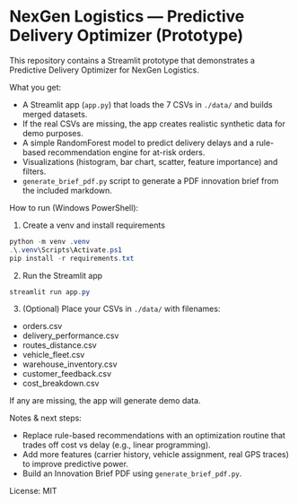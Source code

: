 # NexGen Logistics — Predictive Delivery Optimizer (Prototype)

This repository contains a Streamlit prototype that demonstrates a Predictive Delivery Optimizer for NexGen Logistics.

What you get:
- A Streamlit app (`app.py`) that loads the 7 CSVs in `./data/` and builds merged datasets.
- If the real CSVs are missing, the app creates realistic synthetic data for demo purposes.
- A simple RandomForest model to predict delivery delays and a rule-based recommendation engine for at-risk orders.
- Visualizations (histogram, bar chart, scatter, feature importance) and filters.
- `generate_brief_pdf.py` script to generate a PDF innovation brief from the included markdown.

How to run (Windows PowerShell):

1. Create a venv and install requirements

```powershell
python -m venv .venv
.\.venv\Scripts\Activate.ps1
pip install -r requirements.txt
```

2. Run the Streamlit app

```powershell
streamlit run app.py
```

3. (Optional) Place your CSVs in `./data/` with filenames:
- orders.csv
- delivery_performance.csv
- routes_distance.csv
- vehicle_fleet.csv
- warehouse_inventory.csv
- customer_feedback.csv
- cost_breakdown.csv

If any are missing, the app will generate demo data.

Notes & next steps:
- Replace rule-based recommendations with an optimization routine that trades off cost vs delay (e.g., linear programming).
- Add more features (carrier history, vehicle assignment, real GPS traces) to improve predictive power.
- Build an Innovation Brief PDF using `generate_brief_pdf.py`.

License: MIT
